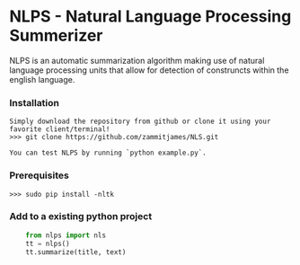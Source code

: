 NLPS - Natural Language Processing Summerizer
=============

NLPS is an automatic summarization algorithm making use of natural language processing units that allow for detection of construncts within the english language.

### Installation
	
    Simply download the repository from github or clone it using your favorite client/terminal!
    >>> git clone https://github.com/zammitjames/NLS.git
 
    You can test NLPS by running `python example.py`.
### Prerequisites

    >>> sudo pip install -nltk

### Add to a existing python project

```python
    from nlps import nls
    tt = nlps()
    tt.summarize(title, text)
```

